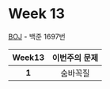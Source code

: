# Week 13

[BOJ](https://www.acmicpc.net/problem/1697) - 백준 1697번

Week13 | 이번주의 문제
:---: | :--------:
**1** | 숨바꼭질